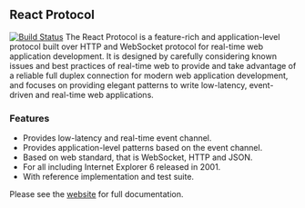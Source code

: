 ## React Protocol
[![Build Status](http://img.shields.io/travis/Atmosphere/react-protocol/master.svg?style=flat)](https://travis-ci.org/Atmosphere/react-protocol)
The React Protocol is a feature-rich and application-level protocol built over HTTP and WebSocket protocol for real-time web application development. It is designed by carefully considering known issues and best practices of real-time web to provide and take advantage of a reliable full duplex connection for modern web application development, and focuses on providing elegant patterns to write low-latency, event-driven and real-time web applications.

### Features

* Provides low-latency and real-time event channel.
* Provides application-level patterns based on the event channel.
* Based on web standard, that is WebSocket, HTTP and JSON.
* For all including Internet Explorer 6 released in 2001.
* With reference implementation and test suite.

Please see the [website](http://atmosphere.github.io/react/) for full documentation.